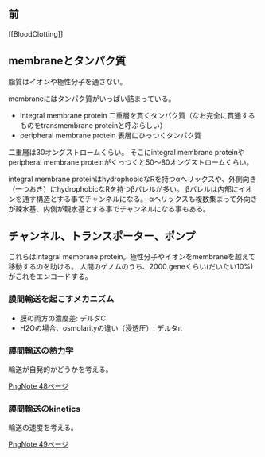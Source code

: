 ## 前

[[BloodClotting]]

## membraneとタンパク質

脂質はイオンや極性分子を通さない。

membraneにはタンパク質がいっぱい詰まっている。

- integral membrane protein 二重層を貫くタンパク質（なお完全に貫通するものをtransmembrane proteinと呼ぶらしい）
- peripheral membrane protein 表層にひっつくタンパク質

二重層は30オングストロームくらい。
そこにintegral membrane proteinやperipheral membrane proteinがくっつくと50〜80オングストロームくらい。

integral membrane proteinはhydrophobicなRを持つαヘリックスや、外側向き（一つおき）にhydrophobicなRを持つβバレルが多い。
βバレルは内部にイオンを通す構造とする事でチャンネルになる。
αヘリックスも複数集まって外向きが疎水基、内側が親水基とする事でチャンネルになる事もある。

## チャンネル、トランスポーター、ポンプ

これらはintegral membrane protein。極性分子やイオンをmembraneを越えて移動するのを助ける。
人間のゲノムのうち、2000 geneくらい(だいたい10%)がこれをエンコードする。

### 膜間輸送を起こすメカニズム

- 膜の両方の濃度差: デルタC
- H2Oの場合、osmolarityの違い（浸透圧）: デルタπ 

### 膜間輸送の熱力学

輸送が自発的かどうかを考える。

[PngNote 48ページ](https://karino2.github.io/ImageGallery/Biochemistry705x.html#lg=1&slide=47)

### 膜間輸送のkinetics

輸送の速度を考える。

[PngNote 49ページ](https://karino2.github.io/ImageGallery/Biochemistry705x.html#lg=1&slide=48)
